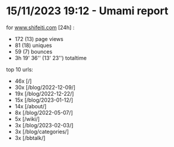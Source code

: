 # 15/11/2023 19:12 - Umami report
for www.shifeiti.com [24h] :

 - 172 (13) page views
 - 81 (18) uniques
 - 59 (7) bounces
 - 3h 19' 36'' (13' 23'') totaltime


top 10 urls:
 - 46x [/]
 - 30x [/blog/2022-12-09/]
 - 19x [/blog/2022-12-22/]
 - 15x [/blog/2023-01-12/]
 - 14x [/about/]
 - 8x [/blog/2022-05-07/]
 - 5x [/wiki/]
 - 3x [/blog/2023-02-03/]
 - 3x [/blog/categories/]
 - 3x [/bbtalk/]


